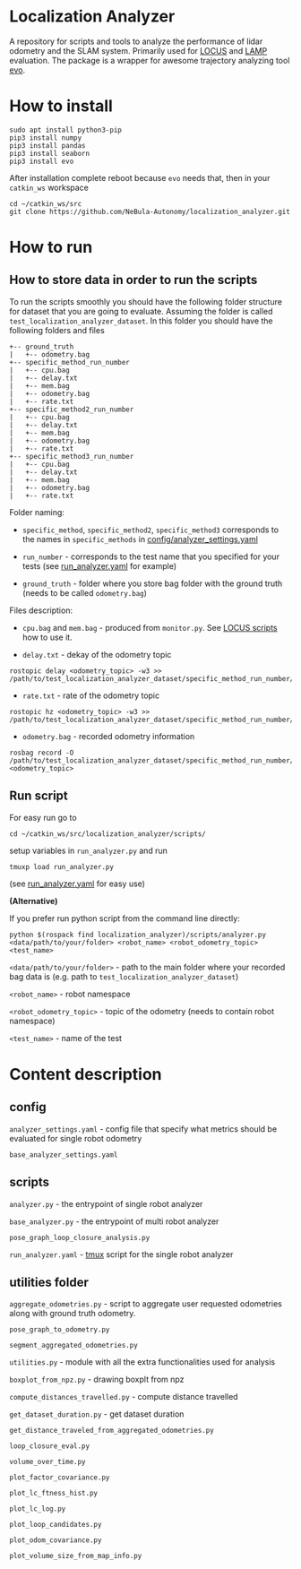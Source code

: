 # Localization Analyzer

A repository for scripts and tools to analyze the performance of lidar odometry and the SLAM system.
Primarily used for [LOCUS](https://github.com/NeBula-Autonomy/LOCUS) and [LAMP](https://github.com/NeBula-Autonomy/LAMP) evaluation.
The package is a wrapper for awesome trajectory analyzing tool [evo](https://github.com/MichaelGrupp/evo).

# How to install

```
sudo apt install python3-pip
pip3 install numpy
pip3 install pandas
pip3 install seaborn
pip3 install evo
```
After installation complete reboot because ```evo``` needs that, then in your ```catkin_ws``` workspace

```
cd ~/catkin_ws/src
git clone https://github.com/NeBula-Autonomy/localization_analyzer.git
```

# How to run
## How to store data in order to run the scripts

To run the scripts smoothly you should have the following folder structure for dataset that you are going to evaluate. Assuming the folder is called ```test_localization_analyzer_dataset```. In this folder you should have the following folders and files

```
+-- ground_truth
|   +-- odometry.bag
+-- specific_method_run_number
|   +-- cpu.bag
|   +-- delay.txt
|   +-- mem.bag
|   +-- odometry.bag
|   +-- rate.txt
+-- specific_method2_run_number
|   +-- cpu.bag
|   +-- delay.txt
|   +-- mem.bag
|   +-- odometry.bag
|   +-- rate.txt
+-- specific_method3_run_number
|   +-- cpu.bag
|   +-- delay.txt
|   +-- mem.bag
|   +-- odometry.bag
|   +-- rate.txt
```
Folder naming:
- ```specific_method```, ```specific_method2```, ```specific_method3``` corresponds to the names in ```specific_methods``` in [config/analyzer_settings.yaml](https://github.com/NeBula-Autonomy/localization_analyzer/blob/main/config/analyzer_settings.yaml)

- ```run_number``` - corresponds to the test name that you specified for your tests (see [run_analyzer.yaml](https://github.com/NeBula-Autonomy/localization_analyzer/blob/main/scripts/run_analyzer.yaml) for example)

- ```ground_truth``` - folder where you store bag folder with the ground truth (needs to be called ```odometry.bag```)

Files description:
- ```cpu.bag``` and ```mem.bag``` - produced from ```monitor.py```. See [LOCUS scripts]() how to use it.

- ```delay.txt``` - dekay of the odometry topic
```
rostopic delay <odometry_topic> -w3 >> /path/to/test_localization_analyzer_dataset/specific_method_run_number/delay.txt
```

- ```rate.txt``` - rate of the odometry topic
```
rostopic hz <odometry_topic> -w3 >> /path/to/test_localization_analyzer_dataset/specific_method_run_number/rate.txt
```

- ```odometry.bag``` - recorded odometry information
```
rosbag record -O /path/to/test_localization_analyzer_dataset/specific_method_run_number/odometry.bag <odometry_topic>
```

## Run script

For easy run go to 
```
cd ~/catkin_ws/src/localization_analyzer/scripts/
```
setup variables in ```run_analyzer.py``` and run 
```
tmuxp load run_analyzer.py
```
(see [run_analyzer.yaml](https://github.com/NeBula-Autonomy/localization_analyzer/blob/main/scripts/run_analyzer.yaml) for easy use)

**(Alternative)**

If you prefer run python script from the command line directly:
```
python $(rospack find localization_analyzer)/scripts/analyzer.py <data/path/to/your/folder> <robot_name> <robot_odometry_topic> <test_name>
```

```<data/path/to/your/folder>``` - path to the main folder where your recorded bag data is (e.g. path to ```test_localization_analyzer_dataset```)

```<robot_name>``` - robot namespace

```<robot_odometry_topic>``` - topic of the odometry (needs to contain robot namespace)

```<test_name>``` - name of the test

# Content description

## config
```analyzer_settings.yaml``` - config file that specify what metrics should be evaluated for single robot odometry 

```base_analyzer_settings.yaml``` 

## scripts
```analyzer.py``` - the entrypoint of single robot analyzer

```base_analyzer.py``` - the entrypoint of multi robot analyzer

```pose_graph_loop_closure_analysis.py```

```run_analyzer.yaml``` - [tmux](https://tmuxp.git-pull.com/) script for the single robot analyzer

## utilities folder
```aggregate_odometries.py``` - script to aggregate user requested odometries along with ground truth odometry.

```pose_graph_to_odometry.py```

```segment_aggregated_odometries.py```

```utilities.py``` - module with all the extra functionalities used for analysis

```boxplot_from_npz.py``` - drawing boxplt from npz

```compute_distances_travelled.py``` - compute distance travelled

```get_dataset_duration.py``` - get dataset duration

```get_distance_traveled_from_aggregated_odometries.py```  

```loop_closure_eval.py```

```volume_over_time.py```

```plot_factor_covariance.py```

```plot_lc_ftness_hist.py```

```plot_lc_log.py```

```plot_loop_candidates.py```

```plot_odom_covariance.py```

```plot_volume_size_from_map_info.py```

